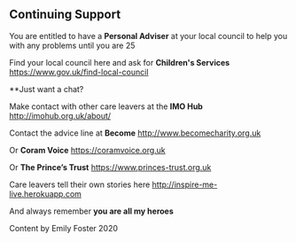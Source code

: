 ## Continuing Support

You are entitled to have a **Personal Adviser** at your local council to help you with any problems until you are 25

Find your local council here and ask for **Children's Services**
https://www.gov.uk/find-local-council


**Just want a chat?

Make contact with other care leavers at the **IMO Hub**
http://imohub.org.uk/about/


Contact the advice line at **Become**
http://www.becomecharity.org.uk


Or **Coram Voice**
https://coramvoice.org.uk


Or **The Prince’s Trust**
https://www.princes-trust.org.uk



Care leavers tell their own stories here
http://inspire-me-live.herokuapp.com



And always remember **you are all my heroes**



Content by Emily Foster 2020
